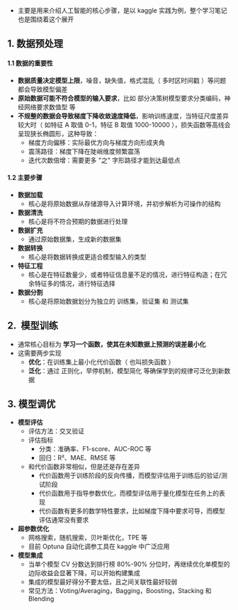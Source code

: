 - 主要是用来介绍人工智能的核心步骤，是以 kaggle 实践为例，整个学习笔记也是围绕着这个展开

## 1. 数据预处理

#### 1.1 数据的重要性

- **数据质量决定模型上限**，噪音，缺失值，格式混乱（ 多时区时间戳 ）等问题都会导致模型偏差
- **原始数据可能不符合模型的输入要求**，比如 部分决策树模型要求分类编码，神经网络要求数值型 等
- **不规整的数据会导致梯度下降收敛速度降低**，影响训练速度，当特征尺度差异较大时（ 如特征 A 取值 0-1，特征 B 取值 1000-10000 ），损失函数等高线会呈现狭长椭圆形，这种导致：
  - 梯度方向偏移：实际最优方向与梯度方向形成夹角
  - 震荡路径：梯度下降在陡峭维度频繁震荡
  - 迭代次数倍增：需要更多 "之" 字形路径才能到达最低点

#### 1.2 主要步骤

- **数据加载**
  - 核心是将原始数据从存储源导入计算环境，并初步解析为可操作的结构
- **数据清洗**
  - 核心是将不符合预期的数据进行处理
- **数据扩充**
  - 通过原始数据集，生成新的数据集
- **数据转换**
  - 核心是将数据转换成更适合模型输入的类型
- **特征工程**
  - 核心是在特征数量少，或者特征信息量不足的情况，进行特征构造；在冗余特征多的情况，进行特征选择
- **数据分割**
  - 核心是将原始数据划分为独立的 训练集，验证集 和 测试集

## 2.  模型训练

- 通常核心目标为 **学习一个函数，使其在未知数据上预测的误差最小化**
- 这需要两步实现
  - **优化**：在训练集上最小化代价函数（ 也叫损失函数 ）
  - **泛化**：通过 正则化，早停机制，模型简化 等确保学到的规律可泛化到新数据

## 3. 模型调优

- **模型评估**
  - 评估方法：交叉验证
  - 评估指标
    - 分类：准确率、F1-score、AUC-ROC 等
    - 回归：R²、MAE、RMSE 等
  - 和代价函数非常相似，但是还是存在差异
    - 代价函数用于训练阶段的反向传播，而模型评估用于训练后的验证/测试阶段
    - 代价函数用于指导参数优化，而模型评估用于量化模型在任务上的表现
    - 代价函数有更多的数学特性要求，比如梯度下降中要求可导，而模型评估通常没有要求
- **超参数优化**
  - 网格搜索，随机搜索，贝叶斯优化，TPE 等
  - 目前 Optuna 自动化调参工具在 kaggle 中广泛应用
- **模型集成**
  - 当单个模型 CV 分数达到排行榜 80%-90% 分位时，再继续优化单模型的边际收益会显著下降，可以开始构建集成
  - 集成的模型最好得分不要太低，且之间关联性最好较弱
  - 常见方法：Voting/Averaging，Bagging，Boosting，Stacking 和 Blending
